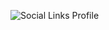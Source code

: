 ![Social Links Profile](https://github.com/user-attachments/assets/6117ec50-cce0-45f2-9e56-9e5b40b464fb)
